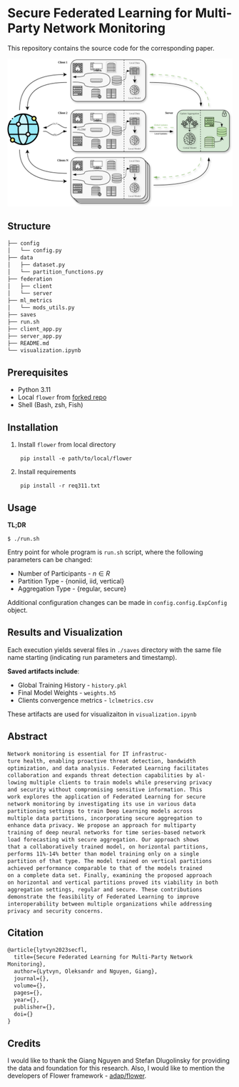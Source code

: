 # Secure Federated Learning for Multi-Party Network Monitoring
This repository contains the source code for the corresponding paper.

![federated architecture](./.misc/federated_architecture_network.png)

## Structure
```
├── config
│   └── config.py
├── data
│   ├── dataset.py
│   └── partition_functions.py
├── federation
│   ├── client
│   └── server
├── ml_metrics
│   └── mods_utils.py
├── saves
├── run.sh
├── client_app.py
├── server_app.py
├── README.md
└── visualization.ipynb
```


## Prerequisites
- Python 3.11
- Local `flower` from [forked repo](https://github.com/letv3/flower)
- Shell (Bash, zsh, Fish)

## Installation
1. Install `flower` from local directory 
```
    pip install -e path/to/local/flower
```
2. Install requirements
```
    pip install -r req311.txt
```

## Usage
__TL;DR__
```
$ ./run.sh
```

Entry point for whole program is `run.sh` script, where the following parameters can be changed:
- Number of Participants   - $n \in R$
- Partition Type           - {noniid, iid, vertical}
- Aggregation Type         - {regular, secure}

Additional configuration changes can be made in `config.config.ExpConfig` object.

## Results and Visualization
Each execution yields several files in `./saves` directory with the same file name starting (indicating run parameters and timestamp).

__Saved artifacts include__:
- Global Training History - `history.pkl`
- Final Model Weights - `weights.h5`
- Clients convergence metrics - `lclmetrics.csv`

These artifacts are used for visualizaiton in `visualization.ipynb`




## Abstract
```
Network monitoring is essential for IT infrastruc-
ture health, enabling proactive threat detection, bandwidth
optimization, and data analysis. Federated Learning facilitates
collaboration and expands threat detection capabilities by al-
lowing multiple clients to train models while preserving privacy
and security without compromising sensitive information. This
work explores the application of Federated Learning for secure
network monitoring by investigating its use in various data
partitioning settings to train Deep Learning models across
multiple data partitions, incorporating secure aggregation to
enhance data privacy. We propose an approach for multiparty
training of deep neural networks for time series-based network
load forecasting with secure aggregation. Our approach shows
that a collaboratively trained model, on horizontal partitions,
performs 11%-14% better than model training only on a single
partition of that type. The model trained on vertical partitions
achieved performance comparable to that of the models trained
on a complete data set. Finally, examining the proposed approach
on horizontal and vertical partitions proved its viability in both
aggregation settings, regular and secure. These contributions
demonstrate the feasibility of Federated Learning to improve
interoperability between multiple organizations while addressing
privacy and security concerns.
```

## Citation

```
@article{lytvyn2023secfl,
  title={Secure Federated Learning for Multi-Party Network Monitoring},
  author={Lytvyn, Oleksandr and Nguyen, Giang},
  journal={},
  volume={},
  pages={},
  year={},
  publisher={},
  doi={}
}
```

## Credits
I would like to thank the Giang Nguyen and Stefan Dlugolinsky for providing the data and foundation for this research.
Also, I would like to mention the developers of Flower framework - [adap/flower](https://github.com/adap/flower).
